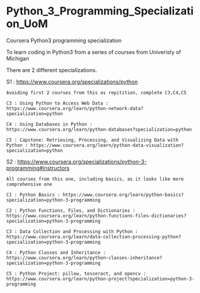 # Python_3_Programming_Specialization_UoM

 Coursera Python3 programming specialization

To learn coding in Python3 from a series of courses from Univeristy of Michigan 

There are 2 different specializations. 

S1 : https://www.coursera.org/specializations/python 

    Avoiding first 2 courses from this as repitition, complete C3,C4,C5 

    C3 : Using Python to Access Web Data : https://www.coursera.org/learn/python-network-data?specialization=python

    C4 : Using Databases in Python : https://www.coursera.org/learn/python-databases?specialization=python

    C5 : Capstone: Retrieving, Processing, and Visualizing Data with Python : https://www.coursera.org/learn/python-data-visualization?specialization=python




S2 : https://www.coursera.org/specializations/python-3-programming#instructors

    All courses from this one, including basics, as it looks like more comprehensive one 

    C1 : Python Basics : https://www.coursera.org/learn/python-basics?specialization=python-3-programming

    C2 : Python Functions, Files, and Dictionaries : https://www.coursera.org/learn/python-functions-files-dictionaries?specialization=python-3-programming

    C3 : Data Collection and Processing with Python : https://www.coursera.org/learn/data-collection-processing-python?specialization=python-3-programming

    C4 : Python Classes and Inheritance : https://www.coursera.org/learn/python-classes-inheritance?specialization=python-3-programming

    C5 : Python Project: pillow, tesseract, and opencv : https://www.coursera.org/learn/python-project?specialization=python-3-programming



